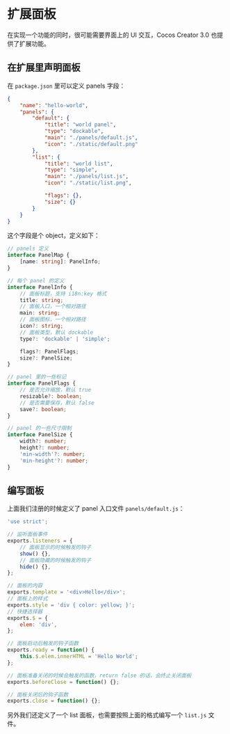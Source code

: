 # 扩展面板

在实现一个功能的同时，很可能需要界面上的 UI 交互，Cocos Creator 3.0 也提供了扩展功能。

## 在扩展里声明面板

在 `package.json` 里可以定义 panels 字段：

```json
{
    "name": "hello-world",
    "panels": {
        "default": {
            "title": "world panel",
            "type": "dockable",
            "main": "./panels/default.js",
            "icon": "./static/default.png"
        },
        "list": {
            "title": "world list",
            "type": "simple",
            "main": "./panels/list.js",
            "icon": "./static/list.png",

            "flags": {},
            "size": {}
        }
    }
}
```

这个字段是个 object，定义如下：

```typescript
// panels 定义
interface PanelMap {
    [name: string]: PanelInfo;
}

// 每个 panel 的定义
interface PanelInfo {
    // 面板标题，支持 i18n:key 格式
    title: string;
    // 面板入口，一个相对路径
    main: string;
    // 面板图标，一个相对路径
    icon?: string;
    // 面板类型，默认 dockable
    type?: 'dockable' | 'simple';

    flags?: PanelFlags;
    size?: PanelSize;
}

// panel 里的一些标记
interface PanelFlags {
    // 是否允许缩放，默认 true
    resizable?: boolean;
    // 是否需要保存，默认 false
    save?: boolean;
}

// panel 的一些尺寸限制
interface PanelSize {
    width?: number;
    height?: number;
    'min-width'?: number;
    'min-height'?: number;
}
```

## 编写面板

上面我们注册的时候定义了 panel 入口文件 `panels/default.js`：

```javascript
'use strict';

// 监听面板事件
exports.listeners = {
    // 面板显示的时候触发的钩子
    show() {},
    // 面板隐藏的时候触发的钩子
    hide() {},
};

// 面板的内容
exports.template = '<div>Hello</div>';
// 面板上的样式
exports.style = 'div { color: yellow; }';
// 快捷选择器
exports.$ = {
    elem: 'div',
};

// 面板启动后触发的钩子函数
exports.ready = function() {
    this.$.elem.innerHTML = 'Hello World';
};

// 面板准备关闭的时候会触发的函数，return false 的话，会终止关闭面板
exports.beforeClose = function() {};

// 面板关闭后的钩子函数
exports.close = function() {};
```

另外我们还定义了一个 list 面板，也需要按照上面的格式编写一个 `list.js` 文件。
